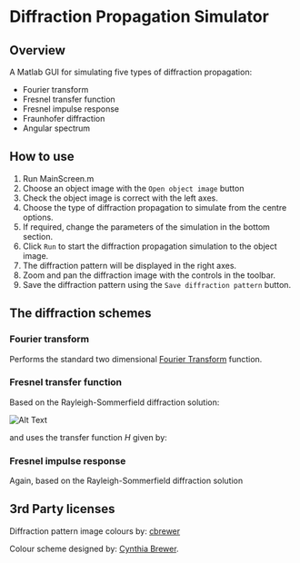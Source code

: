 # Diffraction Propagation Simulator
## Overview

A Matlab GUI for simulating five types of diffraction propagation:

* Fourier transform
* Fresnel transfer function
* Fresnel impulse response
* Fraunhofer diffraction
* Angular spectrum

## How to use

1. Run MainScreen.m
2. Choose an object image with the `Open object image` button
3. Check the object image is correct with the left axes.
4. Choose the type of diffraction propagation to simulate from the centre options.
5. If required, change the parameters of the simulation in the bottom section.
6. Click `Run` to start the diffraction propagation simulation to the object image.
7. The diffraction pattern will be displayed in the right axes.
8. Zoom and pan the diffraction image with the controls in the toolbar.
9. Save the diffraction pattern using the `Save diffraction pattern` button.

## The diffraction schemes
### Fourier transform

Performs the standard two dimensional [Fourier Transform](https://en.wikipedia.org/wiki/Fourier_transform#Fourier_transform_on_Euclidean_space) function.

### Fresnel transfer function

Based on the Rayleigh-Sommerfield diffraction solution:

![Alt Text](DiffractionPropagationSimulation/propagation_simulation_assets/propagation_routine.png)

and uses the transfer function *H* given by:


### Fresnel impulse response

Again, based on the Rayleigh-Sommerfield diffraction solution

## 3rd Party licenses

Diffraction pattern image colours by:
[cbrewer](https://www.mathworks.com/matlabcentral/fileexchange/34087-cbrewer---colorbrewer-schemes-for-matlab)

Colour scheme designed by:
[Cynthia Brewer](http://colorbrewer.org/).


